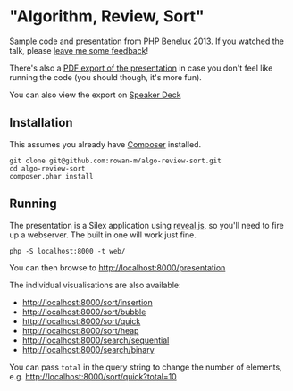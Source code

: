 "Algorithm, Review, Sort"
=========================

Sample code and presentation from PHP Benelux 2013. If you watched the talk, please [leave me some feedback](https://joind.in/8454)!

There's also a [PDF export of the presentation](/rowan-m/algo-review-sort/raw/master/algo-review-sort.pdf) in case you don't feel like running the code (you should though, it's more fun).

You can also view the export on [Speaker Deck](https://speakerdeck.com/rowan_m/algorithms-sorting-and-searching)

Installation
------------

This assumes you already have [Composer](http://getcomposer.org/ "Composer - Dependency Manager for PHP ") installed.

    git clone git@github.com:rowan-m/algo-review-sort.git
    cd algo-review-sort
    composer.phar install

Running
-------

The presentation is a Silex application using [reveal.js](http://lab.hakim.se/reveal-js), so you'll need to  fire up a webserver. The built in one will work just fine.

    php -S localhost:8000 -t web/

You can then browse to [http://localhost:8000/presentation](http://localhost:8000/presentation)

The individual visualisations are also available:
* [http://localhost:8000/sort/insertion](http://localhost:8000/sort/insertion)
* [http://localhost:8000/sort/bubble](http://localhost:8000/sort/bubble)
* [http://localhost:8000/sort/quick](http://localhost:8000/sort/quick)
* [http://localhost:8000/sort/heap](http://localhost:8000/sort/heap)
* [http://localhost:8000/search/sequential](http://localhost:8000/search/sequential)
* [http://localhost:8000/search/binary](http://localhost:8000/search/binary)

You can pass `total` in the query string to change the number of elements, e.g. [http://localhost:8000/sort/quick?total=10](http://localhost:8000/sort/quick?total=10)
